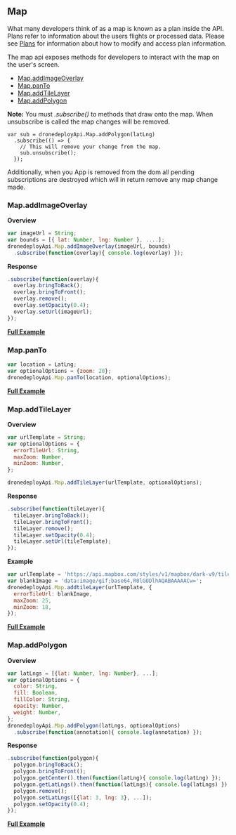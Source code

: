 ## Map

What many developers think of as a map is known as a plan inside the API. Plans refer to information about the users flights or processed data. Please see [Plans](/plans.md) for information about how to modify and access plan information.

The map api exposes methods for developers to interact with the map on the user's screen.

* [Map.addImageOverlay](#mapaddimageoverlay)
* [Map.panTo](#mappanto)
* [Map.addTileLayer](#mapaddtilelayer)
* [Map.addPolygon](#mapaddpolygon)

**Note:** You must *.subscribe()* to methods that draw onto the map. When unsubscribe is called the map changes will be removed.

```
var sub = dronedeployApi.Map.addPolygon(latLng)
  .subscribe(() => {
    // This will remove your change from the map.
    sub.unsubscribe();
  });
```

Additionally, when you App is removed from the dom all pending subscriptions are destroyed which will in return remove any map change made.

### Map.addImageOverlay

**Overview**

```javascript
var imageUrl = String;
var bounds = [{ lat: Number, lng: Number }, ....];
dronedeployApi.Map.addImageOverlay(imageUrl, bounds)
  .subscribe(function(overlay){ console.log(overlay) });
```

**Response**

```javascript
.subscribe(function(overlay){
  overlay.bringToBack();
  overlay.bringToFront();
  overlay.remove();
  overlay.setOpacity(0.4);
  overlay.setUrl(imageUrl);
});
```

**[Full Example](map/map-api-example.md)**

### Map.panTo

```javascript
var location = LatLng;
var optionalOptions = {zoom: 20};
dronedeployApi.Map.panTo(location, optionalOptions);
```

**[Full Example](map/map-api-example.md)**

### Map.addTileLayer

**Overview**

```javascript
var urlTemplate = String;
var optionalOptions = {
  errorTileUrl: String,
  maxZoom: Number,
  minZoom: Number,
};

dronedeployApi.Map.addTileLayer(urlTemplate, optionalOptions);
```

**Response**

```javascript
.subscribe(function(tileLayer){
  tileLayer.bringToBack();
  tileLayer.bringToFront();
  tileLayer.remove();
  tileLayer.setOpacity(0.4);
  tileLayer.setUrl(tileTemplate);
});
```

**Example**

```javascript
var urlTemplate = 'https://api.mapbox.com/styles/v1/mapbox/dark-v9/tiles/256/{z}/{x}/{y}';
var blankImage = 'data:image/gif;base64,R0lGODlhAQABAAAAACw=';
dronedeployApi.Map.addtileLayer(urlTemplate, {
  errorTileUrl: blankImage,
  maxZoom: 25,
  minZoom: 18,
});
```

**[Full Example](map/map-api-example.md)**

### Map.addPolygon

**Overview**

```javascript
var latLngs = [{lat: Number, lng: Number}, ...];
var optionalOptions = {
  color: String,
  fill: Boolean,
  fillColor: String,
  opacity: Number,
  weight: Number,
};
dronedeployApi.Map.addPolygon(latLngs, optionalOptions)
  .subscribe(function(annotation){ console.log(annotation) });
```

**Response**

```javascript
.subscribe(function(polygon){
  polygon.bringToBack();
  polygon.bringToFront();
  polygon.getCenter().then(function(latLng){ console.log(latLng) });
  polygon.getLatLngs().then(function(latLngs){ console.log(latLngs) });
  polygon.remove();
  polygon.setLatLngs([{lat: 3, lng: 3}, ...]);
  polygon.setOpacity(0.4);
});
```

**[Full Example](map/map-api-example.md)**
